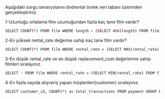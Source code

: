 Aşağıdaki sorgu senaryolarını dvdrental örnek veri tabanı üzerinden gerçekleştiriniz.


1-Uzunluğu ortalama film uzunluğundan fazla kaç tane film vardır?
```bash
SELECT COUNT(*) FROM film WHERE length > (SELECT AVG(length) FROM film);
```

2-En yüksek rental_rate değerine sahip kaç tane film vardır?
```bash
SELECT COUNT(*) FROM film WHERE rental_rate = (SELECT MAX(rental_rate) FROM film);
```

3-En düşük rental_rate ve en düşük replacement_cost değerlerine sahip filmleri sıralayınız.
```bash
SELECT * FROM film WHERE rental_rate = (SELECT MIN(rental_rate) FROM film) AND replacement_cost = (SELECT MIN(replacement_cost) FROM film);
```

4-En fazla sayıda alışveriş yapan müşterileri(customer) sıralayınız.
```bash
SELECT customer_id, COUNT(*) as total_transactions FROM payment GROUP BY customer_id ORDER BY total_transactions DESC;
```
